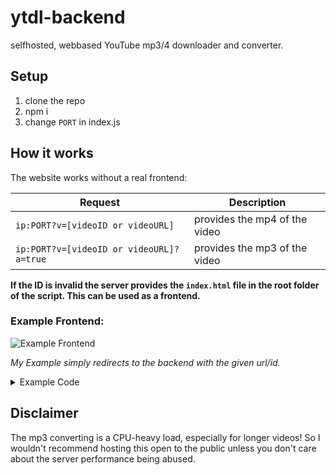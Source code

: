 # ytdl-backend
selfhosted, webbased YouTube mp3/4 downloader and converter.

## Setup 

1. clone the repo
1. npm i
1. change `PORT` in index.js

## How it works

The website works without a real frontend:

| Request | Description |
| ------------- | ------------- |
| `ip:PORT?v=[videoID or videoURL]` | provides the mp4 of the video |
| `ip:PORT?v=[videoID or videoURL]?a=true` | provides the mp3 of the video |

**If the ID is invalid the server provides the `index.html` file in the root folder of the script.
This can be used as a frontend.** 

### Example Frontend:

![Example Frontend](https://cdn.xace.ch/H_BJqmCBHr.png)

*My Example simply redirects to the backend with the given url/id.*

<details>
<summary>Example Code</summary>

```html

<body class="inverted" style="background: #2E3440;">
	<main style="align-content: center;">
	<div class="ui grey labeled input">
	  <div class="ui grey label">
	    YouTube Video ID
	  </div>
	  <input id="yt" type="text" placeholder="dQw4w9WgXcQ">
	</div><br /><br />
	<div class="ui buttons" style="align: center; align-content: center;">
	  <button onclick="redirect()" class="ui green button">MP4</button>
	  <div class="or"></div>
	  <button onclick="redirect(true)" class="ui yellow button">MP3*</button>
	</div>
	<br/>
	<div class="ui">
		<p class="ui red">*mp3 converting might take some time for longer videos</p>
	</div>
	<script>
		var input = document.getElementById("yt");
		function redirect(arg = false) {
			if (arg) window.location.replace(`http://ip:PORT?v=${input.value}&a=true`);
			else window.location.replace(`http://ip:PORT?v=${input.value}`);
		}
	</script>
	</main>
</body>

```

</details>

## Disclaimer

The mp3 converting is a CPU-heavy load, especially for longer videos! So I wouldn't recommend hosting this open to the public unless you don't care about the server performance being abused.
